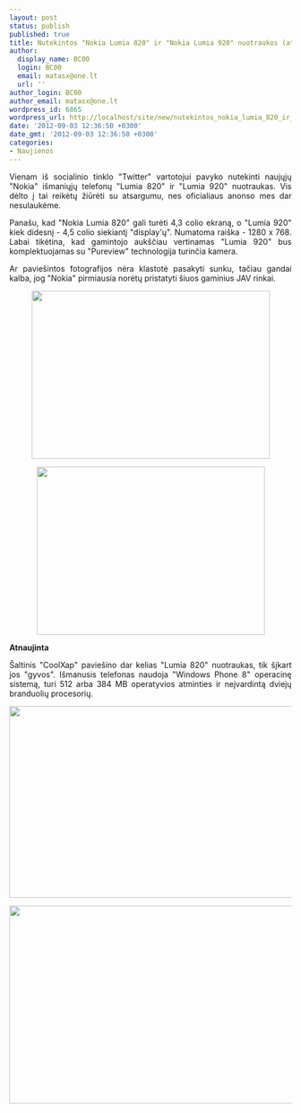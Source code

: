```yaml
---
layout: post
status: publish
published: true
title: Nutekintos "Nokia Lumia 820" ir "Nokia Lumia 920" nuotraukos (atnaujinta)
author:
  display_name: BC00
  login: BC00
  email: matasx@one.lt
  url: ''
author_login: BC00
author_email: matasx@one.lt
wordpress_id: 6865
wordpress_url: http://localhost/site/new/nutekintos_nokia_lumia_820_ir_nokia_lumia_920_nuotraukos/
date: '2012-09-03 12:36:50 +0300'
date_gmt: '2012-09-03 12:36:50 +0300'
categories:
- Naujienos
---
```

<p style="text-align: justify;">
	Vienam i&scaron; socialinio tinklo &quot;Twitter&quot; vartotojui pavyko nutekinti naujųjų &quot;Nokia&quot; i&scaron;maniųjų telefonų &quot;Lumia 820&quot; ir &quot;Lumia 920&quot; nuotraukas. Vis dėlto į tai reikėtų žiūrėti su atsargumu, nes oficialiaus anonso mes dar nesulaukėme.</p>
<p style="text-align: justify;">
	Pana&scaron;u, kad &quot;Nokia Lumia 820&quot; gali turėti 4,3 colio ekraną, o &quot;Lumia 920&quot; kiek didesnį - 4,5 colio siekiantį &quot;display&#39;ų&quot;. Numatoma rai&scaron;ka - 1280 x 768. Labai tikėtina, kad gamintojo auk&scaron;čiau vertinamas &quot;Lumia 920&quot; bus komplektuojamas su &quot;Pureview&quot; technologija turinčia kamera.</p>
<p style="text-align: justify;">
	Ar pavie&scaron;intos fotografijos nėra klastotė pasakyti sunku, tačiau gandai kalba, jog &quot;Nokia&quot; pirmiausia norėtų pristatyti &scaron;iuos gaminius JAV rinkai.</p>
<p style="text-align: center;">
	<img alt="" src="http://technews.lt/userfiles/2012-08-31-image-4.jpg" style="width: 425px; height: 300px;" /></p>
<p style="text-align: center;">
	<img alt="" src="http://technews.lt/userfiles/2012-08-31-image-5.jpg" style="width: 407px; height: 300px;" /></p>
<p>
	<strong>Atnaujinta<br />
	</strong></p>
<p style="text-align: justify;">
	&Scaron;altinis &quot;CoolXap&quot; pavie&scaron;ino dar kelias &quot;Lumia 820&quot; nuotraukas, tik &scaron;įkart jos &quot;gyvos&quot;. I&scaron;manusis telefonas naudoja &quot;Windows Phone 8&quot; operacinę sistemą, turi 512 arba 384 MB operatyvios atminties ir neįvardintą dviejų branduolių procesorių.</p>
<p>
	<img alt="" src="http://technews.lt/userfiles/nokia-lumia-820-prototype-01.jpg" style="width: 520px; height: 342px;" /></p>
<p>
	<img alt="" src="http://technews.lt/userfiles/nokia-lumia-820-prototype-02.jpg" style="width: 520px; height: 353px;" /></p>
